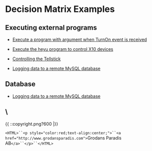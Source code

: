 # Decision Matrix Examples

## Executing external programs

*  [ Execute a program with argument when TurnOn event is received](decision_matrix_example_execute_program_general )

*  [ Execute the heyu program to control X10 devices](decision_matrix_example_execute_program_heyu )

*  [ Controlling the Tellstick ](decision_matrix_example_execute_program_tellstick )

*  [ Logging data to a remote MySQL database](decision_matrix_example_database_mysql )

## Database

*  [ Logging data to a remote MySQL database](decision_matrix_example_database_mysql)



\\ 
----
{{  ::copyright.png?600  |}}

`<HTML>``<p style="color:red;text-align:center;">``<a href="http://www.grodansparadis.com">`Grodans Paradis AB`</a>``</p>``</HTML>`

